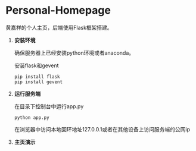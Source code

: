 # Personal-Homepage
黄嘉祥的个人主页，后端使用Flask框架搭建。

1. **安装环境**

   确保服务器上已经安装python环境或者anaconda。

   安装flask和gevent

   ```pip
   pip install flask
   pip install gevent
   ```

2. **运行服务端**

   在目录下控制台中运行app.py

   ```terminal
   python app.py
   ```

   在浏览器中访问本地回环地址127.0.0.1或者在其他设备上访问服务端的公网ip

3. **主页演示**

   
